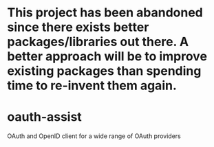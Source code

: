 # This project has been abandoned since there exists better packages/libraries out there. A better approach will be to improve existing packages than spending time to re-invent them again.

# oauth-assist
OAuth and OpenID client for a wide range of OAuth providers 
